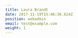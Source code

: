 ```yaml
---
title: Laura Brandt
date: 2017-11-19T15:46:36.624Z
position: webadmin
email: test@example.com
weight: 1
---
```


